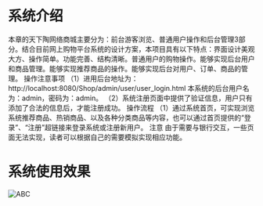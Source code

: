 # 系统介绍
本章的天下陶网络商城主要分为：前台游客浏览、普通用户操作和后台管理3部分。结合目前网上购物平台系统的设计方案，本项目具有以下特点：界面设计美观大方、操作简单。功能完善、结构清晰。普通用户的购物操作。能够实现后台用户和商品管理。能够实现推荐商品的操作。能够实现后台对用户、订单、商品的管理。
操作注意事项
（1）进用后台地址为：http://localhost:8080/Shop/admin/user/user_login.html
本系统的后台用户名为：admin，密码为：admin。
（2）系统注册页面中提供了验证信息，用户只有添加了合法的信息后，才能注册成功。
操作流程
（1）通过系统首页，可实现浏览系统推荐商品、热销商品、以及各种分类商品等内容，也可以通过首页提供的“登录”、“注册”超链接来登录系统或注册新用户。
注意
由于需要与银行交互，一些页面无法实现，读者可以根据自己的需要模拟实现相应功能。

# 系统使用效果
![ABC](https://github.com/xiangzhihong/ListViewHover/blob/master/screen/gif5%E6%96%B0%E6%96%87%E4%BB%B6.gif) 
  
  
 
  
  
